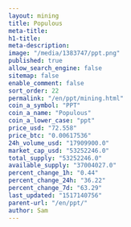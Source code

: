 ```yaml
---
layout: mining
title: Populous
meta-title: 
h1-title: 
meta-description: 
image: "/media/1383747/ppt.png"
published: true
allow_search_engine: false
sitemap: false
enable_comment: false
sort_order: 22
permalink: "/en/ppt/mining.html"
coin_a_symbol: "PPT"
coin_a_name: "Populous"
coin_a_lower_case: "ppt"
price_usd: "72.558"
price_btc: "0.00617536"
24h_volume_usd: "17909900.0"
market_cap_usd: "53252246.0"
total_supply: "53252246.0"
available_supply: "37004027.0"
percent_change_1h: "0.44"
percent_change_24h: "36.22"
percent_change_7d: "63.29"
last_updated: "1517140756"
parent-url: "/en/ppt/"
author: Sam
---
```


